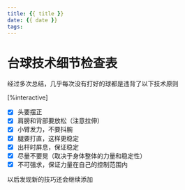 ```yaml
---
title: {{ title }}
date: {{ date }}
tags:
---
```

# 台球技术细节检查表


经过多次总结，几乎每次没有打好的球都是违背了以下技术原则

[%interactive]
* [x] 头要摆正
* [x] 肩膀和背部要放松（注意拉伸）
* [x] 小臂发力，不要抖腕
* [x] 腿要打直，这样更稳定
* [x] 出杆时屏息，保证稳定
* [x] 尽量不要晃（取决于身体整体的力量和稳定性）
* [x] 不可强求，保证力量在自己的控制范围内

以后发现新的技巧还会继续添加
